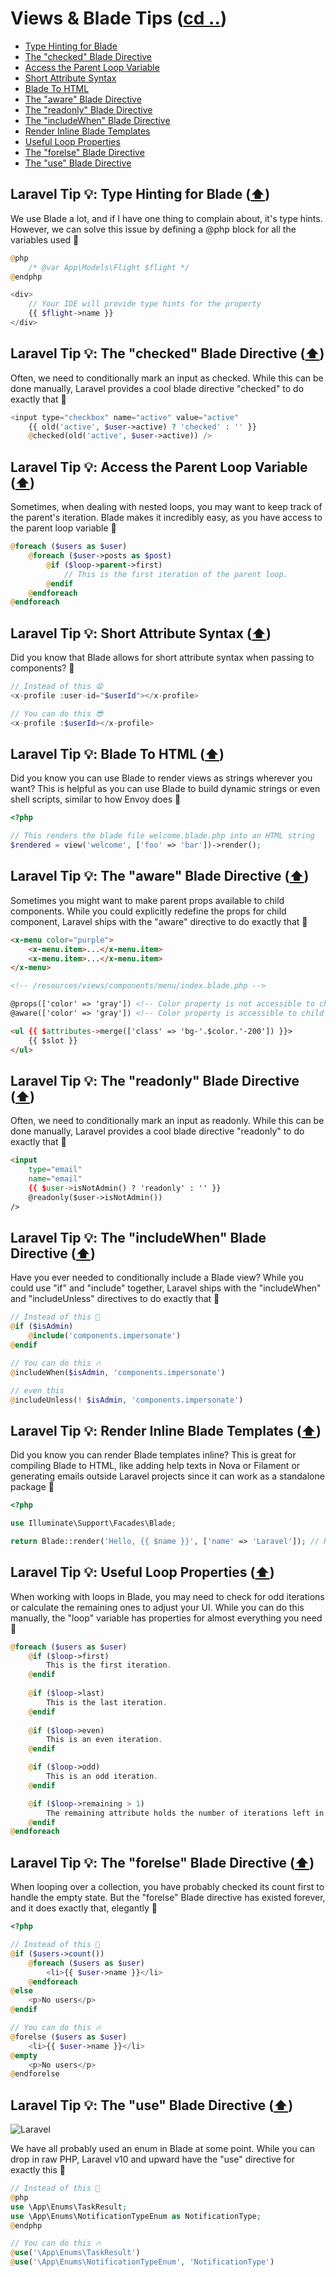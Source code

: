 # Views & Blade Tips ([cd ..](../README.md))

- [Type Hinting for Blade](#laravel-tip--type-hinting-for-blade-️)
- [The "checked" Blade Directive](#laravel-tip--the-checked-blade-directive-️)
- [Access the Parent Loop Variable](#laravel-tip--access-the-parent-loop-variable-️)
- [Short Attribute Syntax](#laravel-tip--short-attribute-syntax-️)
- [Blade To HTML](#laravel-tip--blade-to-html-️)
- [The "aware" Blade Directive](#laravel-tip--the-aware-blade-directive-️)
- [The "readonly" Blade Directive](#laravel-tip--the-readonly-blade-directive-️)
- [The "includeWhen" Blade Directive](#laravel-tip--the-includewhen-blade-directive-️)
- [Render Inline Blade Templates](#laravel-tip--render-inline-blade-templates-️)
- [Useful Loop Properties](#laravel-tip--useful-loop-properties-️)
- [The "forelse" Blade Directive](#laravel-tip--the-forelse-blade-directive-️)
- [The "use" Blade Directive](#laravel-tip--the-use-blade-directive-️)

## Laravel Tip 💡: Type Hinting for Blade ([⬆️](#views--blade-tips-cd-))

We use Blade a lot, and if I have one thing to complain about, it's type hints. However, we can solve this issue by defining a @php block for all the variables used 🚀

```php
@php
    /* @var App\Models\Flight $flight */
@endphp

<div>
    // Your IDE will provide type hints for the property
    {{ $flight->name }}
</div>
```

## Laravel Tip 💡: The "checked" Blade Directive ([⬆️](#views--blade-tips-cd-))

Often, we need to conditionally mark an input as checked. While this can be done manually, Laravel provides a cool blade directive "checked" to do exactly that 🚀

```php
<input type="checkbox" name="active" value="active"
    {{ old('active', $user->active) ? 'checked' : '' }}
    @checked(old('active', $user->active)) />
```

## Laravel Tip 💡: Access the Parent Loop Variable ([⬆️](#views--blade-tips-cd-))

Sometimes, when dealing with nested loops, you may want to keep track of the parent's iteration. Blade makes it incredibly easy, as you have access to the parent loop variable 🚀

```php
@foreach ($users as $user)
    @foreach ($user->posts as $post)
        @if ($loop->parent->first)
            // This is the first iteration of the parent loop.
        @endif
    @endforeach
@endforeach
```

## Laravel Tip 💡: Short Attribute Syntax ([⬆️](#views--blade-tips-cd-))

Did you know that Blade allows for short attribute syntax when passing to components? 🚀

```php
// Instead of this 😫
<x-profile :user-id="$userId"></x-profile>

// You can do this 😎
<x-profile :$userId></x-profile>
```

## Laravel Tip 💡: Blade To HTML ([⬆️](#views--blade-tips-cd-))

Did you know you can use Blade to render views as strings wherever you want? This is helpful as you can use Blade to build dynamic strings or even shell scripts, similar to how Envoy does 🚀

```php
<?php

// This renders the blade file welcome.blade.php into an HTML string
$rendered = view('welcome', ['foo' => 'bar'])->render();
```

## Laravel Tip 💡: The "aware" Blade Directive ([⬆️](#views--blade-tips-cd-))

Sometimes you might want to make parent props available to child components. While you could explicitly redefine the props for child component, Laravel ships with the "aware" directive to do exactly that 🚀

```html
<x-menu color="purple">
    <x-menu.item>...</x-menu.item>
    <x-menu.item>...</x-menu.item>
</x-menu>

<!-- /resources/views/components/menu/index.blade.php -->

@props(['color' => 'gray']) <!-- Color property is not accessible to child components -->
@aware(['color' => 'gray']) <!-- Color property is accessible to child components -->

<ul {{ $attributes->merge(['class' => 'bg-'.$color.'-200']) }}>
    {{ $slot }}
</ul>
```

## Laravel Tip 💡: The "readonly" Blade Directive ([⬆️](#views--blade-tips-cd-))

Often, we need to conditionally mark an input as readonly. While this can be done manually, Laravel provides a cool blade directive "readonly" to do exactly that 🚀

```html
<input
    type="email"
    name="email"
    {{ $user->isNotAdmin() ? 'readonly' : '' }}
    @readonly($user->isNotAdmin())
/>
```

## Laravel Tip 💡: The "includeWhen" Blade Directive ([⬆️](#views--blade-tips-cd-))

Have you ever needed to conditionally include a Blade view? While you could use "if" and "include" together, Laravel ships with the "includeWhen" and "includeUnless" directives to do exactly that 🚀

```php
// Instead of this 🥱
@if ($isAdmin)
    @include('components.impersonate')
@endif

// You can do this 🔥
@includeWhen($isAdmin, 'components.impersonate')

// even this
@includeUnless(! $isAdmin, 'components.impersonate')
```

## Laravel Tip 💡: Render Inline Blade Templates ([⬆️](#views--blade-tips-cd-))

Did you know you can render Blade templates inline? This is great for compiling Blade to HTML, like adding help texts in Nova or Filament or generating emails outside Laravel projects since it can work as a standalone package 🚀

```php
<?php

use Illuminate\Support\Facades\Blade;

return Blade::render('Hello, {{ $name }}', ['name' => 'Laravel']); // Hello, Laravel
```

## Laravel Tip 💡: Useful Loop Properties ([⬆️](#views--blade-tips-cd-))

When working with loops in Blade, you may need to check for odd iterations or calculate the remaining ones to adjust your UI. While you can do this manually, the "loop" variable has properties for almost everything you need 🚀

```php
@foreach ($users as $user)
    @if ($loop->first)
        This is the first iteration.
    @endif
 
    @if ($loop->last)
        This is the last iteration.
    @endif
 
    @if ($loop->even)
        This is an even iteration.
    @endif

    @if ($loop->odd)
        This is an odd iteration.
    @endif

    @if ($loop->remaining > 1)
        The remaining attribute holds the number of iterations left in the loop.
    @endif
@endforeach
```

## Laravel Tip 💡: The "forelse" Blade Directive ([⬆️](#views--blade-tips-cd-))

When looping over a collection, you have probably checked its count first to handle the empty state. But the "forelse" Blade directive has existed forever, and it does exactly that, elegantly 🚀

```php
<?php

// Instead of this 🥱
@if ($users->count())
    @foreach ($users as $user)
        <li>{{ $user->name }}</li>
    @endforeach
@else
    <p>No users</p>
@endif

// You can do this 🔥
@forelse ($users as $user)
    <li>{{ $user->name }}</li>
@empty
    <p>No users</p>
@endforelse
```

## Laravel Tip 💡: The "use" Blade Directive ([⬆️](#views--blade-tips-cd-))

![Laravel](https://img.shields.io/badge/Laravel-%3E%3D10.35-FF2D20?style=for-the-badge&logo=laravel&logoColor=white)

We have all probably used an enum in Blade at some point. While you can drop in raw PHP, Laravel v10 and upward have the "use" directive for exactly this 🚀

```php
// Instead of this 🥱
@php
use \App\Enums\TaskResult;
use \App\Enums\NotificationTypeEnum as NotificationType;
@endphp

// You can do this 🔥
@use('\App\Enums\TaskResult')
@use('\App\Enums\NotificationTypeEnum', 'NotificationType')
```
